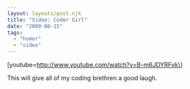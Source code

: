 ```yaml
---
layout: layouts/post.njk
title: "Video: Coder Girl"
date: "2009-08-15"
tags: 
  - "humor"
  - "video"
---
```


\[youtube=http://www.youtube.com/watch?v=B-m6JDYRFvk\]

This will give all of my coding brethren a good laugh.
